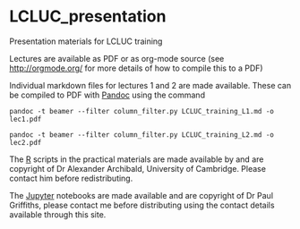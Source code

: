# LCLUC_presentation
Presentation materials for LCLUC training

Lectures are available as PDF or as org-mode source (see http://orgmode.org/
for more details of how to compile this to a PDF)

Individual markdown files for lectures 1 and 2 are made available.  These can be compiled to PDF with [Pandoc](https://pandoc.org/) using the command

```pandoc -t beamer --filter column_filter.py LCLUC_training_L1.md -o lec1.pdf ```

```pandoc -t beamer --filter column_filter.py LCLUC_training_L2.md -o lec2.pdf ```

The [R](https://www.r-project.org/) scripts in the practical materials are made available by and are
copyright of Dr Alexander Archibald, University of Cambridge.  Please contact
him before redistributing.

The [Jupyter](https://anaconda.org/anaconda/jupyter) notebooks are made available and are copyright of Dr Paul
Griffiths, please contact me before distributing using the contact details available through this site.
